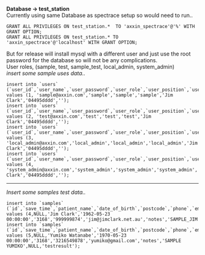 ﻿
**Database -> test_station**
<br>Currently using same Database as spectrace setup so would need to run..
```
GRANT ALL PRIVILEGES ON test_station.*  TO 'axxin_spectrace'@'%' WITH GRANT OPTION;
GRANT ALL PRIVILEGES ON test_station.* TO 'axxin_spectrace'@'localhost' WITH GRANT OPTION;
```
But for release will install mysql with a different user and just use the root password for the database so will not be any complications.
<br>User roles, (sample, test, sample_test, local_admin, system_admin)<br>
*insert some sample uses data..*
```
insert into `users` (`user_id`,`user_name`,`user_password`,`user_role`,`user_position`,`user_full_name`,`user_mobile`,`user_photo`) 
values (1, 'sample@axxin.com','sample','sample','sample','Jim Clark','04495dddd','');
insert into `users` (`user_id`,`user_name`,`user_password`,`user_role`,`user_position`,`user_full_name`,`user_mobile`,`user_photo`) 
values (2, 'test@axxin.com','test','test','test','Jim Clark','04495dddd','');
insert into `users` (`user_id`,`user_name`,`user_password`,`user_role`,`user_position`,`user_full_name`,`user_mobile`,`user_photo`) 
values (3, 'local_admin@axxin.com','local_admin','local_admin','local_admin','Jim Clark','04495dddd','');
insert into `users` (`user_id`,`user_name`,`user_password`,`user_role`,`user_position`,`user_full_name`,`user_mobile`,`user_photo`) 
values (4, 'system_admin@axxin.com','system_admin','system_admin','system_admin','Jim Clark','04495dddd','');
```
---
*Insert some samples test data..*
```
insert into `samples` (`id`,`save_time`,`patient_name`,`date_of_birth`,`postcode`,`phone`,`email`,`notes`,`sample_id`,`test_id`,`test_result`) values (4,NULL,'Jim Clark','1962-05-23 00:00:00','3168','999999874','jim@jimclark.net.au','notes','SAMPLE_JIM',NULL,'testresult');
insert into `samples` (`id`,`save_time`,`patient_name`,`date_of_birth`,`postcode`,`phone`,`email`,`notes`,`sample_id`,`test_id`,`test_result`) values (5,NULL,'Yumiko Watanabe','1970-05-23 00:00:00','3168','3216549878','yumiko@gmail.com','notes','SAMPLE YUMIKO',NULL,'testresult');

```
